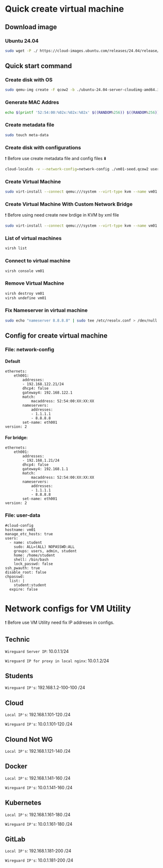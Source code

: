# Quick create virtual machine
## Download image
### Ubuntu 24.04
```bash
sudo wget -P ./ https://cloud-images.ubuntu.com/releases/24.04/release/ubuntu-24.04-server-cloudimg-amd64.img
```
## Quick start command

### Create disk with OS
```bash
sudo qemu-img create -F qcow2 -b ./ubuntu-24.04-server-cloudimg-amd64.img -f qcow2 ./base.qcow2 5G
```

### Generate MAC Addres
```bash
echo $(printf '52:54:00:%02x:%02x:%02x' $((RANDOM%256)) $((RANDOM%256)) $((RANDOM%256)))
```

### Create metadata file
```bash
sudo touch meta-data
```

### Create disk with configurations
:exclamation: Before use create metadata file and config files :arrow_down:
```bash
cloud-localds -v --network-config=network-config ./vm01-seed.qcow2 user-data meta-data
```

### Create Virtual Machine
```bash
sudo virt-install --connect qemu:///system --virt-type kvm --name vm01 --ram 2048 --vcpus=2 --os-variant ubuntu24.04 --disk path=./base.qcow2,device=disk --disk path=./vm01-seed.qcow2,device=disk --import --network network=default,model=virtio,mac=52:54:00:XX:XX:XX --noautoconsole
```

### Create Virtual Machine With Custom Network Bridge
:exclamation: Before using need create new brdige in KVM by xml file
```bash
sudo virt-install --connect qemu:///system --virt-type kvm --name vm01 --ram 2048 --vcpus=4 --os-variant ubuntu24.04 --disk path=./base.qcow2,device=disk --disk path=./vm01-seed.qcow2,device=disk --import --network bridge=nat1,model=virtio,mac=52:54:00:XX:XX:XX --noautoconsole
```

### List of virtual machines
```bash
virsh list
```

### Connect to virtual machine
```bash
virsh console vm01
```

### Remove Virtual Machine
```bash
virsh destroy vm01
virsh undefine vm01
```

### Fix Nameserver in virtual machine
```bash
sudo echo "nameserver 8.8.8.8" | sudo tee /etc/resolv.conf > /dev/null
```

## Config for create virtual machine
### File: network-config 
#### Default
```
ethernets:
    eth001:
        addresses:
        - 192.168.122.21/24
        dhcp4: false
        gateway4: 192.168.122.1
        match:
            macaddress: 52:54:00:XX:XX:XX 
        nameservers:
            addresses:
            - 1.1.1.1
            - 8.8.8.8
        set-name: eth001
version: 2
```

#### For bridge:
```
ethernets:
    eth001:
        addresses:
        - 192.168.1.21/24
        dhcp4: false
        gateway4: 192.168.1.1
        match:
            macaddress: 52:54:00:XX:XX:XX 
        nameservers:
            addresses:
            - 1.1.1.1
            - 8.8.8.8
        set-name: eth001
version: 2
```

### File: user-data
```
#cloud-config
hostname: vm01
manage_etc_hosts: true
users:
  - name: student
    sudo: ALL=(ALL) NOPASSWD:ALL
    groups: users, admin, student
    home: /home/student
    shell: /bin/bash
    lock_passwd: false
ssh_pwauth: true
disable_root: false
chpasswd:
  list: |
    student:student
  expire: false
```

# Network configs for VM Utility

:exclamation: Before use VM Utility need fix IP addreses in configs.

## Technic
`Wireguard Server IP`: 10.0.1.1/24

`Wireguard IP for proxy in local nginx`: 10.0.1.2/24

## Students
`Wireguard IP's`: 192.168.1.2-100-100 /24 

## Cloud
`Local IP's`: 192.168.1.101-120 /24

`Wireguard IP's`: 10.0.1.101-120 /24

## Clound Not WG
`Local IP's`: 192.168.1.121-140 /24

## Docker
`Local IP's`: 192.168.1.141-160 /24

`Wireguard IP's`: 10.0.1.141-160 /24

## Kubernetes
`Local IP's`: 192.168.1.161-180 /24

`Wireguard IP's`: 10.0.1.161-180 /24

## GitLab
`Local IP's`: 192.168.1.181-200 /24

`Wireguard IP's`: 10.0.1.181-200 /24

